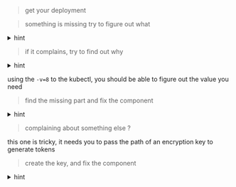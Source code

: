 > get your deployment

> something is missing try to figure out what

<details>
  <summary>hint</summary> 

    kube-api is just the gate, kube-controller-manager is the brain that does all the job

    start kube-controller-manager
</details>

> if it complains, try to find out why 

<details>
  <summary>hint</summary> 

  it complains it doesn't find the "master", it's the kube-api-server endpoint
</details>

using the `-v=8` to the kubectl, you should be able to figure out the value you need

> find the missing part and fix the component

<details>
  <summary>hint</summary> 
  it should be `kube-controller-manager --master=http://localhost:8080`
</details>

> complaining about something else ? 

this one is tricky, it needs you to pass the path of an encryption key to generate tokens

> create the key, and fix the component

<details>
  <summary>hint</summary> 

  `ssh-keygen -t ecdsa -m pem -f ./kcm`

  `kube-controller-manager --master=http://localhost:8080 --service-account-private-key-file=<path_to_private_key>`
</details>